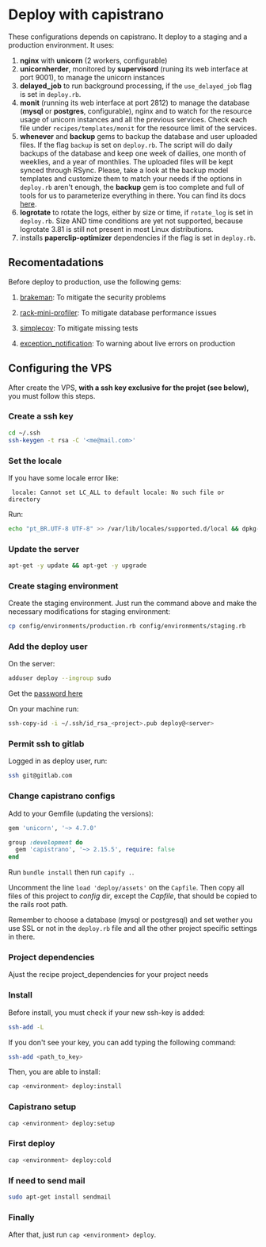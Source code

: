 # Deploy with capistrano

These configurations depends on capistrano. It deploy to a staging and a
production environment. It uses:

1. **nginx** with **unicorn** (2 workers, configurable)
2. **unicornherder**, monitored by **supervisord** (runing
   its web interface at port 9001), to manage the unicorn instances
3. **delayed_job** to run background processing, if the `use_delayed_job`
   flag is set in `deploy.rb`.
4. **monit** (running its web interface at port 2812) to manage
   the database (**mysql** or **postgres**, configurable), nginx
   and to watch for the resource usage of unicorn instances and
   all the previous services. Check each file under `recipes/templates/monit`
   for the resource limit of the services.
5. **whenever** and **backup** gems to backup the database and user uploaded
   files. If the flag `backup` is set on `deploy.rb`. The script will do daily
   backups of the database and keep one week of dailies, one month of weeklies,
   and a year of monthlies. The uploaded files will be kept synced through RSync.
   Please, take a look at the backup model templates and customize them to match
   your needs if the options in `deploy.rb` aren't enough, the **backup**
   gem is too complete and full of tools for us to parameterize everything in
   there. You can find its docs [here](http://meskyanichi.github.io/backup/v4).
6. **logrotate** to rotate the logs, either by size or time, if `rotate_log` is
   set in `deploy.rb`. Size AND time conditions are yet not supported, because
   logrotate 3.81 is still not present in most Linux distributions.
7. installs **paperclip-optimizer** dependencies if the flag is set in
   `deploy.rb`.

## Recomentadations

Before deploy to production, use the following gems:

1. [brakeman](http://brakemanscanner.org): To mitigate the security problems

2. [rack-mini-profiler](https://github.com/MiniProfiler/rack-mini-profiler): To mitigate database performance issues

3. [simplecov](https://github.com/colszowka/simplecov): To mitigate missing tests

4. [exception_notification](http://smartinez87.github.io/exception_notification/): To warning about live errors on production


## Configuring the VPS

After create the VPS, **with a ssh key exclusive for the projet (see below),**
you must follow this steps.

### Create a ssh key

``` bash
cd ~/.ssh
ssh-keygen -t rsa -C '<me@mail.com>'
```

### Set the locale

If you have some locale error like:

``` text
 locale: Cannot set LC_ALL to default locale: No such file or directory
 ```

Run:

``` bash
echo "pt_BR.UTF-8 UTF-8" >> /var/lib/locales/supported.d/local && dpkg-reconfigure locales
```

### Update the server

``` bash
apt-get -y update && apt-get -y upgrade
```

### Create staging environment

Create the staging environment. Just run the command above and make the
necessary modifications for staging environment:

``` bash
cp config/environments/production.rb config/environments/staging.rb
```

### Add the deploy user

On the server:

``` bash
adduser deploy --ingroup sudo
```

Get the [password here](http://migre.me/gx4Uz)

On your machine run:

``` bash
ssh-copy-id -i ~/.ssh/id_rsa_<project>.pub deploy@<server>
```

### Permit ssh to gitlab

Logged in as deploy user, run:

``` bash
ssh git@gitlab.com
```

### Change capistrano configs

Add to your Gemfile (updating the versions):

``` ruby
gem 'unicorn', '~> 4.7.0'

group :development do
  gem 'capistrano', '~> 2.15.5', require: false
end
```

Run `bundle install` then run `capify .`.

Uncomment the line `load 'deploy/assets'` on the `Capfile`. Then copy all files
of this project to *config* dir, except the *Capfile*, that should be copied to
the rails root path.

Remember to choose a database (mysql or postgresql) and set wether you use SSL
or not in the `deploy.rb` file and all the other project specific settings in
there.

### Project dependencies

Ajust the recipe project_dependencies for your project needs

### Install

Before install, you must check if your new ssh-key is added:

``` bash
ssh-add -L
```

If you don't see your key, you can add typing the following command:

``` bash
ssh-add <path_to_key>
```

Then, you are able to install:

``` bash
cap <environment> deploy:install
```

### Capistrano setup

``` bash
cap <environment> deploy:setup
```

### First deploy

``` bash
cap <environment> deploy:cold
```

### If need to send mail

``` bash
sudo apt-get install sendmail
```

### Finally

After that, just run `cap <environment> deploy`.
